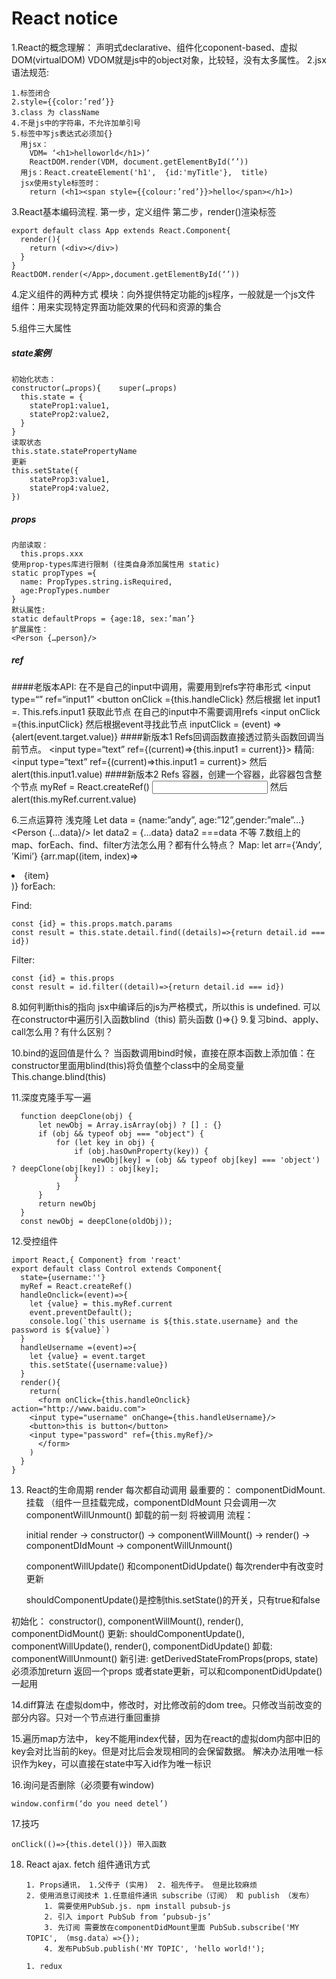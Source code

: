 # React notice
1.React的概念理解：
	声明式declarative、组件化coponent-based、虚拟DOM(virtualDOM)
	VDOM就是js中的object对象，比较轻，没有太多属性。
2.jsx语法规范:
  
    1.标签闭合
    2.style={{color:’red’}}
    3.class 为 className
    4.不是js中的字符串，不允许加单引号
    5.标签中写js表达式必须加{}
      用jsx： 
        VDM= ‘<h1>helloworld</h1>)’
        ReactDOM.render(VDM, document.getElementById(‘’))
      用js：React.createElement('h1',  {id:'myTitle'},  title)
      jsx使用style标签时：
        return (<h1><span style={{colour:’red’}}>hello</span></h1>)

3.React基本编码流程.
    第一步，定义组件
    第二步，render()渲染标签

    export default class App extends React.Component{
      render(){
        return (<div></div>)
      }
    }
    ReactDOM.render(</App>,document.getElementById(‘’))

4.定义组件的两种方式
    模块：向外提供特定功能的js程序，一般就是一个js文件
    组件：用来实现特定界面功能效果的代码和资源的集合

5.组件三大属性

##### state案例
    初始化状态：
    constructor(…props){ 	super(…props)
      this.state = {
        stateProp1:value1,
        stateProp2:value2,
      }
    }
    读取状态
    this.state.statePropertyName
    更新
    this.setState({
        stateProp3:value1,
        stateProp4:value2,
    })
##### props
    内部读取：
      this.props.xxx
    使用prop-types库进行限制 (往类自身添加属性用 static)
    static propTypes ={
      name: PropTypes.string.isRequired,
      age:PropTypes.number
    }
    默认属性:
    static defaultProps = {age:18, sex:’man’}
    扩展属性：
    <Person {…person}/>

##### ref
####老版本API:
	在不是自己的input中调用，需要用到refs字符串形式
		<input type=“” ref=“input1”
		<button onClick ={this.handleClick}
	然后根据
		let input1 =. This.refs.input1 获取此节点
	在自己的input中不需要调用refs
		<input onClick ={this.inputClick}
	然后根据event寻找此节点
		inputClick = (event) =>{alert(event.target.value)}
####新版本1
Refs回调函数直接透过箭头函数回调当前节点。
	<input type=“text” ref={(current)=>{this.input1 = current}}>
精简:	<input type=“text” ref={(current)=>this.input1 = current}>
	然后
	alert(this.input1.value)
####新版本2
Refs 容器，创建一个容器，此容器包含整个节点
	myRef = React.createRef()
	<input type=“text” ref={this.myRef}>
	然后
	alert(this.myRef.current.value)

6.三点运算符
   浅克隆
    Let data = {name:”andy”, age:”12”,gender:”male”…}
    <Person {…data}/>
    let data2 = {…data}
    data2 ===data  不等
7.数组上的map、forEach、find、filter方法怎么用？都有什么特点？
  Map:
    let arr={’Andy’, ’Kimi’}
    {arr.map((item, index)=><li key={index}>{item}</li>)}
  forEach:

  Find:
  	
	const {id} = this.props.match.params
	const result = this.state.detail.find((details)=>{return detail.id === id})
  Filter:
  	
	const {id} = this.props
	const result = id.filter((detail)=>{return detail.id === id})

8.如何判断this的指向
	jsx中编译后的js为严格模式，所以this is undefined.
	可以在constructor中遍历引入函数blind（this)
	箭头函数 ()=>{}
9.复习bind、apply、call怎么用？有什么区别？

10.bind的返回值是什么？
	当函数调用bind时候，直接在原本函数上添加值：在constructor里面用blind(this)将负值整个class中的全局变量
  This.change.blind(this)
 
11.深度克隆手写一遍

      function deepClone(obj) {
          let newObj = Array.isArray(obj) ? [] : {}
          if (obj && typeof obj === "object") {
              for (let key in obj) {
                  if (obj.hasOwnProperty(key)) {
                      newObj[key] = (obj && typeof obj[key] === 'object') ? deepClone(obj[key]) : obj[key];
                  }
              }
          } 
          return newObj
      }
      const newObj = deepClone(oldObj));
12.受控组件


	import React,{ Component} from 'react'
	export default class Control extends Component{
	  state={username:''}
	  myRef = React.createRef()
	  handleOnclick=(event)=>{
	    let {value} = this.myRef.current
	    event.preventDefault();
	    console.log(`this username is ${this.state.username} and the password is ${value}`)
	  }
	  handleUsername =(event)=>{
	    let {value} = event.target
	    this.setState({username:value})
	  }
	  render(){
	    return(
	      <form onClick={this.handleOnclick} action="http://www.baidu.com">
		<input type="username" onChange={this.handleUsername}/>
		<button>this is button</button>
		<input type="password" ref={this.myRef}/>
	      </form>
	    )
	  }
	}
13. React的生命周期
	render 每次都自动调用
最重要的：
	componentDidMount. 挂载 （组件一旦挂载完成，componentDIdMount 只会调用一次
	componentWillUnmount() 卸载的前一刻 将被调用
流程：

	initial render -> constructor() -> componentWillMount() -> render() -> componentDIdMount -> componentWillUnmount()

	componentWillUpdate() 和componentDidUpdate() 每次render中有改变时更新

	shouldComponentUpdate()是控制this.setState()的开关，只有true和false

初始化： constructor(), componentWillMount(), render(), componentDidMount()
更新: shouldComponentUpdate(), componentWillUpdate(), render(), componentDidUpdate()
卸载: componentWillUnmount()
新引进: getDerivedStateFromProps(props, state) 必须添加return 返回一个props 或者state更新，可以和componentDidUpdate()一起用

14.diff算法
在虚拟dom中，修改时，对比修改前的dom tree。只修改当前改变的部分内容。只对一个节点进行重回重排

15.遍历map方法中， key不能用index代替，因为在react的虚拟dom内部中旧的key会对比当前的key。但是对比后会发现相同的会保留数据。
解决办法用唯一标识作为key，可以直接在state中写入id作为唯一标识 

16.询问是否删除（必须要有window)
	
	window.confirm(‘do you need detel’)
17.技巧

	onClick(()=>{this.detel()}) 带入函数
18. React ajax. fetch  组件通讯方式

		1. Props通讯， 1.父传子 (实用)  2. 祖先传子。 但是比较麻烦
		2. 使用消息订阅技术 1.任意组件通讯 subscribe（订阅） 和 publish （发布）
		    1. 需要使用PubSub.js. npm install pubsub-js
		    2. 引入 import PubSub from ‘pubsub-js’
		    3. 先订阅 需要放在componentDidMount里面 PubSub.subscribe('MY TOPIC', （msg.data）=>{});
		    4. 发布PubSub.publish('MY TOPIC', 'hello world!');

		1. redux








